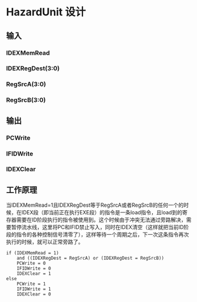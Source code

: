# HazardUnit 设计

## 输入

### IDEXMemRead

### IDEXRegDest(3:0)

### RegSrcA(3:0)

### RegSrcB(3:0)

## 输出

### PCWrite

### IFIDWrite

### IDEXClear

## 工作原理
当IDEXMemRead=1且IDEXRegDest等于RegSrcA或者RegSrcB的任何一个的时候，在IDEX段（即当前正在执行EXE段）的指令是一条load指令，且load到的寄存器需要在ID阶段执行的指令被使用到。这个时候由于冲突无法通过旁路解决，需要暂停流水线，这里将PC和IFID禁止写入，同时在IDEX清空（这样就把当前ID阶段的指令的各种控制信号清零了），这样等待一个周期之后，下一次这条指令再次执行的时候，就可以正常旁路了。

```
if (IDEXMemRead = 1)
	and ((IDEXRegDest = RegSrcA) or (IDEXRegDest = RegSrcB))
	PCWrite = 0
    IFIDWrite = 0
    IDEXClear = 1
else
	PCWrite = 1
    IFIDWrite = 1
    IDEXClear = 0
```
